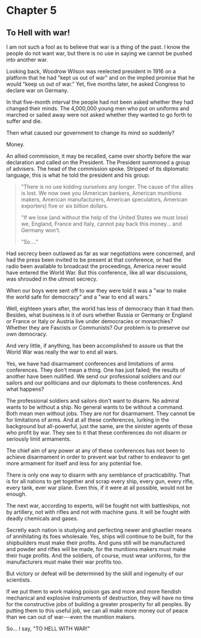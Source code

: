 # Chapter 5

## To Hell with war!

I am not such a fool as to believe that war is a thing of the past. I know the people do not want war, but there is no use in saying we cannot be pushed into another war.

Looking back, Woodrow Wilson was reelected president in 1916 on a platform that he had "kept us out of war" and on the implied promise that he would "keep us out of war." Yet, five months later, he asked Congress to declare war on Germany.

In that five-month interval the people had not been asked whether they had changed their minds. The 4,000,000 young men who put on uniforms and marched or sailed away were not asked whether they wanted to go forth to suffer and die.

Then what caused our government to change its mind so suddenly?

Money.

An allied commission, it may be recalled, came over shortly before the war declaration and called on the President. The President summoned a group of advisers. The head of the commission spoke. Stripped of its diplomatic language, this is what he told the president and his group:

> "There is no use kidding ourselves any longer. The cause of the allies is lost. We now owe you (American bankers, American munitions makers, American manufacturers, American speculators, American exporters) five or six billion dollars.
>
> "If we lose (and without the help of the United States we must lose) we, England, France and Italy, cannot pay back this money... and Germany won't.
>
> "So...."

Had secrecy been outlawed as far as war negotiations were concerned, and had the press been invited to be present at that conference, or had the radio been available to broadcast the proceedings, America never would have entered the World War. But this conference, like all war discussions, was shrouded in the utmost secrecy.

When our boys were sent off to war they were told it was a "war to make the world safe for democracy" and a "war to end all wars."

Well, eighteen years after, the world has less of democracy than it had then. Besides, what business is it of ours whether Russia or Germany or England or France or Italy or Austria live under democracies or monarchies? Whether they are Fascists or Communists? Our problem is to preserve our own democracy.

And very little, if anything, has been accomplished to assure us that the World War was really the war to end all wars.

Yes, we have had disarmament conferences and limitations of arms conferences. They don't mean a thing. One has just failed; the results of another have been nullified. We send our professional soldiers and our sailors and our politicians and our diplomats to these conferences. And what happens?

The professional soldiers and sailors don't want to disarm. No admiral wants to be without a ship. No general wants to be without a command. Both mean men without jobs. They are not for disarmament. They cannot be for limitations of arms. And at all these conferences, lurking in the background but all-powerful, just the same, are the sinister agents of those who profit by war. They see to it that these conferences do not disarm or seriously limit armaments.

The chief aim of any power at any of these conferences has not been to achieve disarmament in order to prevent war but rather to endeavor to get more armament for itself and less for any potential foe.

There is only one way to disarm with any semblance of practicability. That is for all nations to get together and scrap every ship, every gun, every rifle, every tank, ever war plane. Even this, if it were at all possible, would not be enough.

The next war, according to experts, will be fought not with battleships, not by artillery, not with rifles and not with machine guns. It will be fought with deadly chemicals and gases.

Secretly each nation is studying and perfecting newer and ghastlier means of annihilating its foes wholesale. Yes, ships will continue to be built, for the shipbuilders must make their profits. And guns still will be manufactured and powder and rifles will be made, for the munitions makers must make their huge profits. And the soldiers, of course, must wear uniforms, for the manufacturers must make their war profits too.

But victory or defeat will be determined by the skill and ingenuity of our scientists.

If we put them to work making poison gas and more and more fiendish mechanical and explosive instruments of destruction, they will have no time for the constructive jobs of building a greater prosperity for all peoples. By putting them to this useful job, we can all make more money out of peace than we can out of war---even the munition makers.

So... I say, "TO HELL WITH WAR!"
